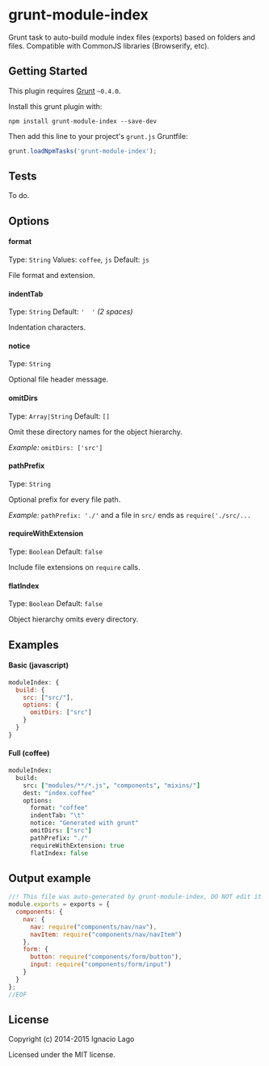 grunt-module-index
==================

Grunt task to auto-build module index files (exports) based on folders and files. Compatible with CommonJS libraries (Browserify, etc).

## Getting Started
This plugin requires [Grunt](https://gruntjs.com) `~0.4.0`.

Install this grunt plugin with:
```shell
npm install grunt-module-index --save-dev
```

Then add this line to your project's `grunt.js` Gruntfile:

```javascript
grunt.loadNpmTasks('grunt-module-index');
```

## Tests
To do.

## Options
#### format
Type: `String`
Values: `coffee`, `js`
Default: `js`

File format and extension.

#### indentTab
Type: `String`
Default: `'  '` _(2 spaces)_

Indentation characters.

#### notice
Type: `String`

Optional file header message.

#### omitDirs
Type: `Array|String`
Default: `[]`

Omit these directory names for the object hierarchy.

_Example:_ `omitDirs: ['src']`

#### pathPrefix
Type: `String`

Optional prefix for every file path.

_Example:_ `pathPrefix: './'` and a file in `src/` ends as `require('./src/...`

#### requireWithExtension
Type: `Boolean`
Default: `false`

Include file extensions on `require` calls.

#### flatIndex
Type: `Boolean`
Default: `false`

Object hierarchy omits every directory.

## Examples
#### Basic (javascript)
```javascript
moduleIndex: {
  build: {
    src: ["src/"],
    options: {
      omitDirs: ["src"]
    }
  }
}
```

#### Full (coffee)
```coffee
moduleIndex:
  build:
    src: ["modules/**/*.js", "components", "mixins/"]
    dest: "index.coffee"
    options:
      format: "coffee"
      indentTab: "\t"
      notice: "Generated with grunt"
      omitDirs: ["src"]
      pathPrefix: "./"
      requireWithExtension: true
      flatIndex: false
```

## Output example
```javascript
//! This file was auto-generated by grunt-module-index, DO NOT edit it directly
module.exports = exports = {
  components: {
    nav: {
      nav: require("components/nav/nav"),
      navItem: require("components/nav/navItem")
    },
    form: {
      button: require("components/form/button"),
      input: require("components/form/input")
    }
  }
};
//EOF
```

## License
Copyright (c) 2014-2015 Ignacio Lago

Licensed under the MIT license.